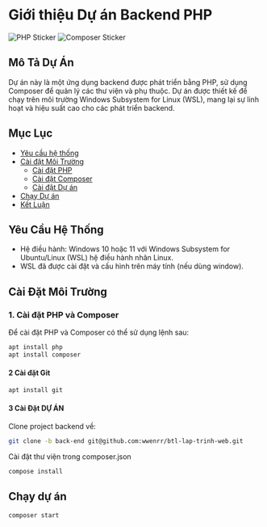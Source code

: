# Giới thiệu Dự án Backend PHP

![PHP Sticker](https://img.shields.io/badge/PHP-%23777BB4.svg?style=for-the-badge&logo=php&logoColor=white) ![Composer Sticker](https://img.shields.io/badge/Composer-885630.svg?style=for-the-badge&logo=composer&logoColor=white)

## Mô Tả Dự Án
Dự án này là một ứng dụng backend được phát triển bằng PHP, sử dụng Composer để quản lý các thư viện và phụ thuộc. Dự án được thiết kế để chạy trên môi trường Windows Subsystem for Linux (WSL), mang lại sự linh hoạt và hiệu suất cao cho các phát triển backend.

## Mục Lục
- [Yêu cầu hệ thống](#yêu-cầu-hệ-thống)
- [Cài đặt Môi Trường](#cài-đặt-môi-trường)
    - [Cài đặt PHP](#cài-đặt-php)
    - [Cài đặt Composer](#cài-đặt-composer)
    - [Cài đặt Dự án](#cài-đặt-dự-án)
- [Chạy Dự án](#chạy-dự-án)
- [Kết Luận](#kết-luận)

## Yêu Cầu Hệ Thống
- Hệ điều hành: Windows 10 hoặc 11 với Windows Subsystem for Ubuntu/Linux (WSL) hệ điều hành nhân Linux.
- WSL đã được cài đặt và cấu hình trên máy tính (nếu dùng window).

## Cài Đặt Môi Trường

### 1. Cài đặt PHP và Composer
Để cài đặt PHP và Composer có thể sử dụng lệnh sau:

```bash
apt install php
apt install composer
```

#### 2 Cài đặt Git
```bash
apt install git
```

#### 3 Cài Đặt DỰ ÁN
Clone project backend về:
```bash
git clone -b back-end git@github.com:wwenrr/btl-lap-trinh-web.git
```
Cài đặt thư viện trong composer.json
```bash
compose install
```

## Chạy dự án
```bash
composer start
```


